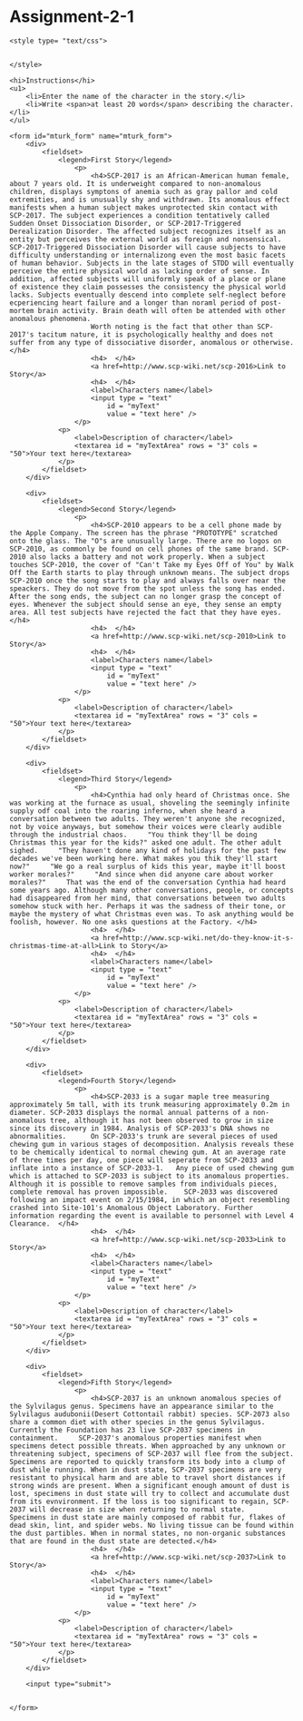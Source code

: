 # Assignment-2-1

<!DOCTYPE html>
<html>

<head>
	<title>Assignment 2</title>
	<meta charset="utf-8">

	<style type= "text/css">


	</style>

</head>

<body>

	<hi>Instructions</hi>
	<u1>
		<li>Enter the name of the character in the story.</li>
		<li>Write <span>at least 20 words</span> describing the character.</li>
	</ul>
	
	<form id="mturk_form" name="mturk_form">
		<div>
			<fieldset>
				<legend>First Story</legend>
					<p>
						<h4>SCP-2017 is an African-American human female, about 7 years old. It is underweight compared to non-anomalous children, displays symptons of anemia such as gray pallor and cold extremities, and is unusually shy and withdrawn. Its anomalous effect manifests when a human subject makes unprotected skin contact with SCP-2017. The subject experiences a condition tentatively called Sudden Onset Dissociation Disorder, or SCP-2017-Triggered Derealization Disorder. The affected subject recognizes itself as an entity but perceives the external world as foreign and nonsensical. SCP-2017-Triggered Dissociation Disorder will cause subjects to have difficulty understanding or internalizong even the most basic facets of human behavior. Subjects in the late stages of STDD will eventually perceive the entire physical world as lacking order of sense. In addition, affected subjects will uniformly speak of a place or plane of existence they claim possesses the consistency the physical world lacks. Subjects eventually descend into complete self-neglect before ecperiencing heart failure and a longer than noraml period of post-mortem brain activity. Brain death will often be attended with other anomalous phenomena.
						Worth noting is the fact that other than SCP-2017's tacitum nature, it is psychologically healthy and does not suffer from any type of dissociative disorder, anomalous or otherwise.</h4>
						<h4>  </h4>
						<a href=http://www.scp-wiki.net/scp-2016>Link to Story</a>
						<h4>  </h4>
						<label>Characters name</label>
						<input type = "text"
							id = "myText"
							value = "text here" />
					</p>	
				<p>
					<label>Description of character</label>
					<textarea id = "myTextArea" rows = "3" cols = "50">Your text here</textarea>
				</p>
			</fieldset>
		</div>

		<div>
			<fieldset>
				<legend>Second Story</legend>
					<p>
						<h4>SCP-2010 appears to be a cell phone made by the Apple Company. The screen has the phrase "PROTOTYPE" scratched onto the glass. The "O"s are unusually large. There are no logos on SCP-2010, as commonly be found on cell phones of the same brand. SCP-2010 also lacks a battery and not work properly. When a subject touches SCP-2010, the cover of "Can't Take my Eyes Off of You" by Walk Off the Earth starts to play through unknown means. The subject drops SCP-2010 once the song starts to play and always falls over near the speackers. They do not move from the spot unless the song has ended. After the song ends, the subject can no longer grasp the concept of eyes. Whenever the subject should sense an eye, they sense an empty area. All test subjects have rejected the fact that they have eyes. </h4>
						<h4>  </h4>
						<a href=http://www.scp-wiki.net/scp-2010>Link to Story</a>
						<h4>  </h4>
						<label>Characters name</label>
						<input type = "text"
							id = "myText"
							value = "text here" />
					</p>	
				<p>
					<label>Description of character</label>
					<textarea id = "myTextArea" rows = "3" cols = "50">Your text here</textarea>
				</p>
			</fieldset>
		</div>

		<div>
			<fieldset>
				<legend>Third Story</legend>
					<p>
						<h4>Cynthia had only heard of Christmas once. She was working at the furnace as usual, shoveling the seemingly infinite supply odf coal into the roaring inferno, when she heard a conversation between two adults. They weren't anyone she recognized, not by voice anyways, but somehow their voices were clearly audible through the industrial chaos.     "You think they'll be doing Christmas this year for the kids?" asked one adult. The other adult sighed.     "They haven't done any kind of holidays for the past few decades we've been working here. What makes you thik they'll start now?"     "We go a real surplus of kids this year, maybe it'll boost worker morales?"     "And since when did anyone care about worker morales?"     That was the end of the conversation Cynthia had heard some years ago. Although many other conversations, people, or concepts had disappeared from her mind, that conversations between two adults somehow stuck with her. Perhaps it was the sadness of their tone, or maybe the mystery of what Christmas even was. To ask anything would be foolish, however. No one asks questions at the Factory. </h4>
						<h4>  </h4>
						<a href=http://www.scp-wiki.net/do-they-know-it-s-christmas-time-at-all>Link to Story</a>
						<h4>  </h4>
						<label>Characters name</label>
						<input type = "text"
							id = "myText"
							value = "text here" />
					</p>	
				<p>
					<label>Description of character</label>
					<textarea id = "myTextArea" rows = "3" cols = "50">Your text here</textarea>
				</p>
			</fieldset>
		</div>

		<div>
			<fieldset>
				<legend>Fourth Story</legend>
					<p>
						<h4>SCP-2033 is a sugar maple tree measuring approximately 5m tall, with its trunk measuring approximately 0.2m in diameter. SCP-2033 displays the normal annual patterns of a non-anomalous tree, although it has not been observed to grow in size since its discovery in 1984. Analysis of SCP-2033's DNA shows no abnormalities.      On SCP-2033's trunk are several pieces of used chewing gum in various stages of decomposition. Analysis reveals these to be chemically identical to normal chewing gum. At an average rate of three times per day, one piece will seperate from SCP-2033 and inflate into a instance of SCP-2033-1.   Any piece of used chewing gum which is attached to SCP-2033 is subject to its anomalous properties. Although it is possible to remove samples from individuals pieces, complete removal has proven impossible.    SCP-2033 was discovered following an impact event on 2/15/1984, in which an object resembling crashed into Site-101's Anomalous Object Laboratory. Further information regarding the event is available to personnel with Level 4 Clearance.  </h4>
						<h4>  </h4>
						<a href=http://www.scp-wiki.net/scp-2033>Link to Story</a>
						<h4>  </h4>
						<label>Characters name</label>
						<input type = "text"
							id = "myText"
							value = "text here" />
					</p>	
				<p>
					<label>Description of character</label>
					<textarea id = "myTextArea" rows = "3" cols = "50">Your text here</textarea>
				</p>
			</fieldset>
		</div>

		<div>
			<fieldset>
				<legend>Fifth Story</legend>
					<p>
						<h4>SCP-2037 is an unknown anomalous species of the Sylvilagus genus. Specimens have an appearance similar to the Sylvilagus audubonii(Desert Cottontail rabbit) species. SCP-2073 also share a common diet with other species in the genus Sylvilagus. Currently the Foundation has 23 live SCP-2037 specimens in containment.     SCP-2037's anomalous properties manifest when specimens detect possible threats. When approached by any unknown or threatening subject, specimens of SCP-2037 will flee from the subject. Specimens are reported to quickly transform its body into a clump of dust while running. When in dust state, SCP-2037 specimens are very resistant to physical harm and are able to travel short distances if strong winds are present. When a significant enough amount of dust is lost, specimens in dust state will try to collect and accumulate dust from its evnvironment. If the loss is too significant to regain, SCP-2037 will decrease in size when returning to normal state.       Specimens in dust state are mainly composed of rabbit fur, flakes of dead skin, lint, and spider webs. No living tissue can be found within the dust partibles. When in normal states, no non-organic substances that are found in the dust state are detected.</h4>
						<h4>  </h4>
						<a href=http://www.scp-wiki.net/scp-2037>Link to Story</a>
						<h4>  </h4>
						<label>Characters name</label>
						<input type = "text"
							id = "myText"
							value = "text here" />
					</p>	
				<p>
					<label>Description of character</label>
					<textarea id = "myTextArea" rows = "3" cols = "50">Your text here</textarea>
				</p>
			</fieldset>
		</div>

		<input type="submit">


	</form>

</body>

</html>
